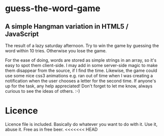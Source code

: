 # guess-the-word-game
## A simple Hangman variation in HTML5 / JavaScript

The result of a lazy saturday afternoon. Try to win the game by guessing the word within 10 tries. Otherwise you lose the game.

For the ease of doing, words are stored as simple strings in an array, so it's easy to spot them client-side. I may add in some server-side magic to make them disappear from the source, if I find the time. Likewise, the game could use some nice css3 animations e.g. ran out of time when I was creating a notification when the user chooses a letter for the second time. If anyone's up for the task, any help appreciated! Don't forget to let me know, always curious to see the ideas of others. :-)

# Licence
Licence file is included. Basically do whatever you want to do with it. Use it, abuse it. Free as in free beer.
<<<<<<< HEAD
